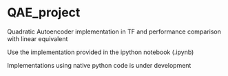 # QAE_project
Quadratic Autoencoder implementation in TF and performance comparison with linear equivalent

Use the implementation provided in the ipython notebook (.ipynb)

Implementations using native python code is under development 
